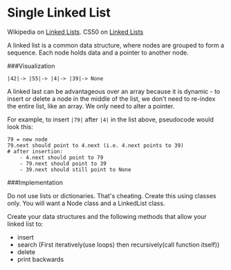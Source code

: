 Single Linked List
===========

Wikipedia on [Linked Lists](http://en.wikipedia.org/wiki/Linked_list).
CS50 on [Linked Lists](https://www.youtube.com/watch?v=5nsKtQuT6E8)

A linked list is a common data structure, where nodes are grouped to form a sequence. Each node holds data and a pointer to another node.

###Visualization

    |42|-> |55|-> |4|-> |39|-> None

A linked last can be advantageous over an array because it is dynamic - to insert or delete a node in the middle of the list, we don't need to re-index the entire list, like an array. We only need to alter a pointer.

For example, to insert `|79|` after `|4|` in the list above, pseudocode would look this:

    79 = new node
    79.next should point to 4.next (i.e. 4.next points to 39)
    # after insertion:
        - 4.next should point to 79
        - 79.next should point to 39
        - 39.next should still point to None
        
    

###Implementation

Do not use lists or dictionaries. That's cheating. Create this using classes only. You will want a Node class and a LinkedList class.

Create your data structures and the following methods that allow your linked list to:
- insert
- search (First iteratively(use loops) then recursively(call function itself))
- delete
- print backwards

